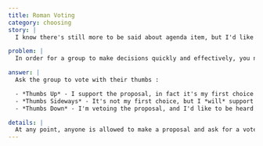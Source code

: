 ```yaml
---
title: Roman Voting
category: choosing
story: |
  I know there's still more to be said about agenda item, but I'd like to propose we move on for now.  Let's see some thumbs...  Okay, looks like everyone's okay with moving on except José.  José, what's on your mind?

problem: |
  In order for a group to make decisions quickly and effectively, you need a way to quickly check for consensus.

answer: |
  Ask the group to vote with their thumbs :

  - *Thumbs Up* - I support the proposal, in fact it's my first choice
  - *Thumbs Sideways* - It's not my first choice, but I *will* support this proposal if the group decides to go with it.  This is different than I abstain!
  - *Thumbs Down* - I'm vetoing the proposal, and I'd like to be heard immediately after the vote to explain why.

details: |
  At any point, anyone is allowed to make a proposal and ask for a vote.  Once a proposal has been offered, everyone votes with their thumbs (as above).
---
```

